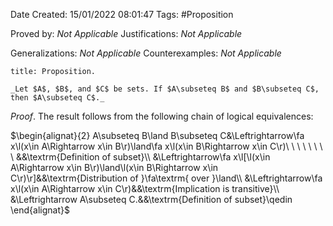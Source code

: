 <div class="topSpace"></div>

Date Created: 15/01/2022 08:01:47
Tags: #Proposition
 
Proved by: _Not Applicable_
Justifications: _Not Applicable_

Generalizations: _Not Applicable_
Counterexamples: _Not Applicable_

``` ad-Proposition
title: Proposition.

_Let $A$, $B$, and $C$ be sets. If $A\subseteq B$ and $B\subseteq C$, then $A\subseteq C$._

```

_Proof_. The result follows from the following chain of logical equivalences:

$\begin{alignat}{2}
    A\subseteq B\land B\subseteq C&\Leftrightarrow\fa x\l(x\in A\Rightarrow x\in B\r)\land\fa x\l(x\in B\Rightarrow x\in C\r)\ \ \ \ \ \ \ \ &&\textrm{Definition of subset}\\
    &\Leftrightarrow\fa x\l[\l(x\in A\Rightarrow x\in B\r)\land\l(x\in B\Rightarrow x\in C\r)\r]&&\textrm{Distribution of }\fa\textrm{ over }\land\\
    &\Leftrightarrow\fa x\l(x\in A\Rightarrow x\in C\r)&&\textrm{Implication is transitive}\\
    &\Leftrightarrow A\subseteq C.&&\textrm{Definition of subset}\qedin
\end{alignat}$
